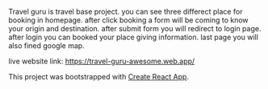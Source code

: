 Travel guru is travel base project.
you can see three differect place for booking in homepage.
after click booking a form will be coming to know your origin and destination. 
after submit form you will redirect to login page. 
after login you can booked your place giving information. last page you will also fined google map.

live website link: https://travel-guru-awesome.web.app/ 


This project was bootstrapped with [Create React App](https://github.com/facebook/create-react-app).

